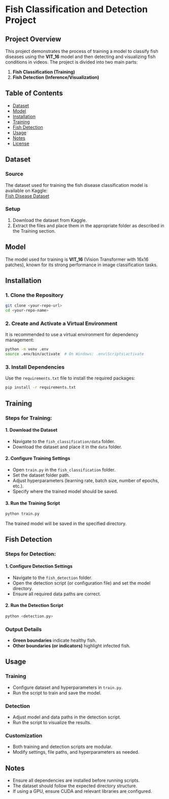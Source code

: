 # Fish Classification and Detection Project

## Project Overview

This project demonstrates the process of training a model to classify fish diseases using the **VIT_16** model and then detecting and visualizing fish conditions in videos. The project is divided into two main parts:

1. **Fish Classification (Training)**
2. **Fish Detection (Inference/Visualization)**

## Table of Contents

- [Dataset](#dataset)
- [Model](#model)
- [Installation](#installation)
- [Training](#training)
- [Fish Detection](#fish-detection)
- [Usage](#usage)
- [Notes](#notes)
- [License](#license)

## Dataset

### Source

The dataset used for training the fish disease classification model is available on Kaggle:  
[Fish Disease Dataset](https://www.kaggle.com/datasets/alaamahmoud2010/fish-disease)

### Setup

1. Download the dataset from Kaggle.
2. Extract the files and place them in the appropriate folder as described in the Training section.

## Model

The model used for training is **VIT_16** (Vision Transformer with 16x16 patches), known for its strong performance in image classification tasks.

## Installation

### 1. Clone the Repository

```bash
git clone <your-repo-url>
cd <your-repo-name>
```

### 2. Create and Activate a Virtual Environment

It is recommended to use a virtual environment for dependency management:

```bash
python -m venv .env
source .env/bin/activate  # On Windows: .env\Scripts\activate
```

### 3. Install Dependencies

Use the `requirements.txt` file to install the required packages:

```bash
pip install -r requirements.txt
```

## Training

### Steps for Training:

#### 1. Download the Dataset

- Navigate to the `fish_classification/data` folder.
- Download the dataset and place it in the `data` folder.

#### 2. Configure Training Settings

- Open `train.py` in the `fish_classification` folder.
- Set the dataset folder path.
- Adjust hyperparameters (learning rate, batch size, number of epochs, etc.).
- Specify where the trained model should be saved.

#### 3. Run the Training Script

```bash
python train.py
```

The trained model will be saved in the specified directory.

## Fish Detection

### Steps for Detection:

#### 1. Configure Detection Settings

- Navigate to the `fish_detection` folder.
- Open the detection script (or configuration file) and set the model directory.
- Ensure all required data paths are correct.

#### 2. Run the Detection Script

```bash
python <detection.py>
```

### Output Details

- **Green boundaries** indicate healthy fish.
- **Other boundaries (or indicators)** highlight infected fish.

## Usage

### Training

- Configure dataset and hyperparameters in `train.py`.
- Run the script to train and save the model.

### Detection

- Adjust model and data paths in the detection script.
- Run the script to visualize the results.

### Customization

- Both training and detection scripts are modular.
- Modify settings, file paths, and hyperparameters as needed.

## Notes

- Ensure all dependencies are installed before running scripts.
- The dataset should follow the expected directory structure.
- If using a GPU, ensure CUDA and relevant libraries are configured.